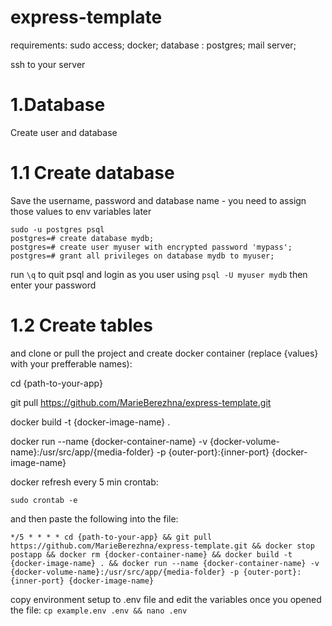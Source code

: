 # express-template
requirements:
sudo access;
docker;
database : postgres;
mail server;

ssh to your server 

# 1.Database
Create user and database
# 1.1 Create database
Save the username, password and database name - you need to assign those values to env variables later

```
sudo -u postgres psql
postgres=# create database mydb;
postgres=# create user myuser with encrypted password 'mypass';
postgres=# grant all privileges on database mydb to myuser;
```

run ```\q``` to quit psql and login as you user using ```psql -U myuser mydb``` then enter your password

# 1.2 Create tables

and clone or pull the project and create docker container (replace {values} with your prefferable names):

cd {path-to-your-app} 

git pull https://github.com/MarieBerezhna/express-template.git 

docker build -t {docker-image-name} . 

docker run --name {docker-container-name} -v {docker-volume-name}:/usr/src/app/{media-folder} -p {outer-port}:{inner-port} {docker-image-name}


docker refresh every 5 min crontab:

```sudo crontab -e```

and then paste the following into the file:

```*/5 * * * * cd {path-to-your-app} && git pull https://github.com/MarieBerezhna/express-template.git && docker stop postapp && docker rm {docker-container-name} && docker build -t {docker-image-name} . && docker run --name {docker-container-name} -v {docker-volume-name}:/usr/src/app/{media-folder} -p {outer-port}:{inner-port} {docker-image-name}```

copy environment setup to .env file and edit the variables once you opened the file:
```cp example.env .env && nano .env```
